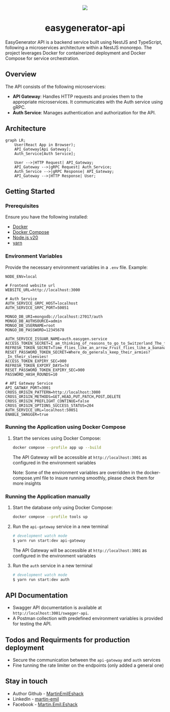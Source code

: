 <p align="center">
  <img src='https://media0.giphy.com/media/v1.Y2lkPTc5MGI3NjExZmVqNmxuYnZoajQ1amp1NDRnemlsY2hudm1haWI4b2FtcGcxa3oyMSZlcD12MV9pbnRlcm5hbF9naWZfYnlfaWQmY3Q9Zw/upyuvL9rz44uY/giphy.gif' />
</p>
<h1 align="center">easygenerator-api</h1>

EasyGenerator API is a backend service built using NestJS and TypeScript, following a microservices architecture within a NestJS monorepo. The project leverages Docker for containerized deployment and Docker Compose for service orchestration.

## Overview

The API consists of the following microservices:

- **API Gateway**: Handles HTTP requests and proxies them to the appropriate microservices. It communicates with the Auth service using gRPC.
- **Auth Service**: Manages authentication and authorization for the API.

## Architecture

```mermaid
graph LR;
    User(React App in Browser);
    API_Gateway[Api Gateway];
    Auth_Service[Auth Service];

    User -->|HTTP Request| API_Gateway;
    API_Gateway -->|gRPC Request| Auth_Service;
    Auth_Service -->|gRPC Response| API_Gateway;
    API_Gateway -->|HTTP Response| User;
```

## Getting Started

### Prerequisites

Ensure you have the following installed:

- [Docker](https://www.docker.com/)
- [Docker Compose](https://docs.docker.com/compose/)
- [Node.js v20](https://nodejs.org/)
- [yarn](https://yarnpkg.com/)

### Environment Variables

Provide the necessary environment variables in a `.env` file. Example:

```env
NODE_ENV=local

# Frontend website url
WEBSITE_URL=http://localhost:3000

# Auth Service
AUTH_SERVICE_GRPC_HOST=localhost
AUTH_SERVICE_GRPC_PORT=50051

MONGO_DB_URI=mongodb://localhost:27017/auth
MONGO_DB_AUTHSOURCE=admin
MONGO_DB_USERNAME=root
MONGO_DB_PASSWORD=12345678

AUTH_SERVICE_ISSUAR_NAME=auth.easygen.service
ACCESS_TOKEN_SECRET=I_am_thinking_of_reasons_to_go_to_Switzerland_The_flag_is_a_big_plus
REFRESH_TOKEN_SECRET=Time_flies_like_an_arrow_Fruit_flies_like_a_banana
RESET_PASSWORD_TOKEN_SECRET=Where_do_generals_keep_their_armies?_In_their_sleevies!
ACCESS_TOKEN_EXPIRY_SEC=900
REFRESH_TOKEN_EXPIRY_DAYS=7d
RESET_PASSWORD_TOKEN_EXPIRY_SEC=900
PASSWORD_HASH_ROUNDS=10

# API Gateway Service
API_GATWAY_PORT=3001
CROSS_ORIGIN_PATTERN=http://localhost:3000
CROSS_ORIGIN_METHODS=GET,HEAD,PUT,PATCH,POST,DELETE
CROSS_ORIGIN_PREFLIGHT_CONTINUE=false
CROSS_ORIGIN_OPTIONS_SUCCESS_STATUS=204
AUTH_SERVICE_URL=localhost:50051
ENABLE_SWAGGER=true
```

### Running the Application using Docker Compose

1. Start the services using Docker Compose:

   ```sh
   docker compose --profile app up --build
   ```

   The API Gateway will be accessible at `http://localhost:3001` as configured in the environment variables

   Note: Some of the environment variables are overridden in the docker-compose.yml file to insure running smoothly, please check them for more insights

### Running the Application manually

1. Start the database only using Docker Compose:
   ```sh
   docker compose --profile tools up
   ```
2. Run the `api-gateway` service in a new terminal

   ```bash
   # development watch mode
   $ yarn run start:dev api-gateway
   ```

   The API Gateway will be accessible at `http://localhost:3001` as configured in the environment variables

3. Run the `auth` service in a new terminal
   ```bash
   # development watch mode
   $ yarn run start:dev auth
   ```

## API Documentation

- Swagger API documentation is available at `http://localhost:3001/swagger-api`.
- A Postman collection with predefined environment variables is provided for testing the API.

## Todos and Requirments for production deployment

- Secure the communication between the `api-gateway` and `auth` services
- Fine tunning the rate limiter on the endpoints (only added a general one)

## Stay in touch

- Author Github - [MartinEmilEshack](https://github.com/MartinEmilEshack)
- LinkedIn - [martin-emil](https://www.linkedin.com/in/martin-emil/)
- Facebook - [Martin.Emil.Eshack](https://www.facebook.com/Martin.Emil.Eshack)
